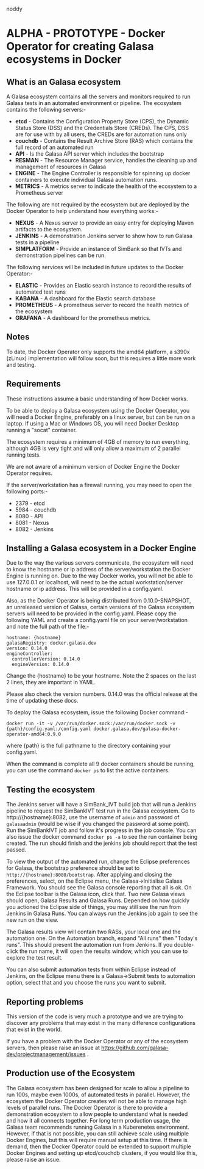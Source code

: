 noddy
# ALPHA - PROTOTYPE - Docker Operator for creating Galasa ecosystems in Docker

## What is an Galasa ecosystem

A Galasa ecosystem contains all the servers and monitors required to run Galasa tests in an automated environment or pipeline.  The ecosystem contains the following servers:-

* **etcd** - Contains the Configuration Property Store (CPS), the Dynamic Status Store (DSS) and the Credentials Store (CREDs).  The CPS, DSS are for use with by all users, the CREDs are for automation runs only
* **couchdb** - Contains the Result Archive Store (RAS) which contains the full record of an automated run
* **API** - Is the Galasa API server which includes the bootstrap
* **RESMAN** - The Resource Manager service, handles the cleaning up and management of resources in Galasa
* **ENGINE** - The Engine Controller is responsible for spinning up docker containers to execute individual Galasa automation runs.
* **METRICS** - A metrics server to indicate the health of the ecosystem to a Prometheus server

The following are not required by the ecosystem but are deployed by the Docker Operator to help understand how everything works:-
* **NEXUS** - A Nexus server to provide an easy entry for deploying Maven artifacts to the ecosystem.
* **JENKINS** - A demonstration Jenkins server to show how to run Galasa tests in a pipeline
* **SIMPLATFORM** - Provide an instance of SimBank so that IVTs and demonstration pipelines can be run.

The following services will be included in future updates to the Docker Operator:-
* **ELASTIC** - Provides an Elastic search instance to record the results of automated test runs
* **KABANA** - A dashboard for the Elastic search database
* **PROMETHEUS** - A prometheus server to record the health metrics of the ecosystem
* **GRAFANA** - A dashboard for the prometheus metrics.

## Notes

To date, the Docker Operator only supports the amd64 platform, a s390x (zLinux) implementation will follow soon, but this requires a little more work and testing.

## Requirements

These instructions assume a basic understanding of how Docker works.

To be able to deploy a Galasa ecosystem using the Docker Operator, you will need a Docker Engine, preferably on a linux server, but can be run on a laptop.  If using a Mac or Windows OS, you will need Docker Desktop running a "socat" container.

The ecosystem requires a minimum of 4GB of memory to run everything, although 4GB is very tight and will only allow a maximum of 2 parallel running tests.

We are not aware of a minimum version of Docker Engine the Docker Operator requires.

If the server/workstation has a firewall running, you may need to open the following ports:-

* 2379 - etcd
* 5984 - couchdb
* 8080 - API
* 8081 - Nexus
* 8082 - Jenkins

## Installing a Galasa ecosystem in a Docker Engine

Due to the way the various servers communicate, the ecosystem will need to know the hostname or ip address of the server/workstation the Docker Engine is running on.  Due to the way Docker works, you will not be able to use 127.0.0.1 or localhost, will need to be the actual workstation/server hostname or ip address. This will be provided in a config.yaml.

Also, as the Docker Operator is being distributed from 0.10.0-SNAPSHOT, an unreleased version of Galasa, certain versions of the Galasa ecosystem servers will need to be provided in the config.yaml.  Please copy the following YAML and create a config.yaml file on your server/workstation and note the full path of the file:-

```
hostname: {hostname}
galasaRegistry: docker.galasa.dev
version: 0.14.0
engineController:
  controllerVersion: 0.14.0
  engineVersion: 0.14.0
```

Change the {hostname} to be your hostname.  Note the 2 spaces on the last 2 lines,  they are important in YAML.

Please also check the version numbers. 0.14.0 was the official release at the time of updating these docs.

To deploy the Galasa ecosystem, issue the following Docker command:-

```
docker run -it -v /var/run/docker.sock:/var/run/docker.sock -v {path}/config.yaml:/config.yaml docker.galasa.dev/galasa-docker-operator-amd64:0.9.0
```

where {path} is the full pathname to the directory containing your config.yaml.

When the command is complete all 9 docker containers should be running, you can use the command `docker ps` to list the active containers.

## Testing the ecosystem

The Jenkins server will have a SimBank_IVT build job that will run a Jenkins pipeline to request the SimBankIVT test run in the Galasa ecosystem.   Go to http://{hostname}:8082, use the username of `admin` and password of `galasaadmin` (would be wise if you changed the password at some point).
Run the SimBankIVT job and follow it's progress in the job console.   You can also issue the docker command `docker ps -a` to see the run container being created.  The run should finish and the jenkins job should report that the test passed.

To view the output of the automated run, change the Eclipse preferences for Galasa, the bootstrap preference should be set to `http://{hostname}:8080/bootstrap`.  After applying and closing the preferences,  select, on the Eclipse menu, the Galasa->Initialise Galasa Framework.  You should see the Galasa console reporting that all is ok.  On the Eclipse toolbar is the Galasa icon, click that.   Two new Galasa views should open, Galasa Results and Galasa Runs.  Depended on how quickly you actioned the Eclipse side of things, you may still see the run from Jenkins in Galasa Runs.  You can always run the Jenkins job again to see the new run on the view.

The Galasa results view will contain two RASs, your local one and the automation one.  On the Automation branch, expand "All runs" then "Today's runs".  This should present the automation run from Jenkins.  If you double-click the run name, it will open the results window, which you can use to explore the test result.

You can also submit automation tests from within Eclipse instead of Jenkins, on the Eclipse menu there is a Galasa->Submit tests to automation option,  select that and you choose the runs you want to submit.

## Reporting problems

This version of the code is very much a prototype and we are trying to discover any problems that may exist in the many difference configurations that exist in the world.

If you have a problem with the Docker Operator or any of the ecosystem servers, then please raise an issue at https://github.com/galasa-dev/projectmanagement/issues .

## Production use of the Ecosystem

The Galasa ecosystem has been designed for scale to allow a pipeline to run 100s, maybe even 1000s, of automated tests in parallel.  However, the ecosystem the Docker Operator creates will not be able to manage high levels of parallel runs.  The Docker Operator is there to provide a demonstration ecosystem to allow people to understand what is needed and how it all connects together.  For long term production usage, the Galasa team recommends running Galasa in a Kuberenetes environment.   However, if that is not possible, you can still achieve scale using multiple Docker Engines, but this will require manual setup at this time.  If there is demand, then the Docker Operator could be extended to support multiple Docker Engines and setting up etcd/couchdb clusters, if you would like this, please raise an issue.
